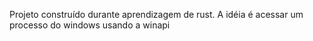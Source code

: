 Projeto construído durante aprendizagem de rust. A idéia é acessar um processo do windows usando a winapi
